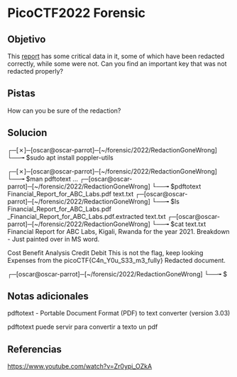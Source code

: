 # PicoCTF2022 Forensic
## Objetivo
This [report](https://artifacts.picoctf.net/c/264/Financial_Report_for_ABC_Labs.pdf) has some critical data in it, some of which have been redacted correctly, while some were not. Can you find an important key that was not redacted properly?

## Pistas
How can you be sure of the redaction?
## Solucion



┌─[✗]─[oscar@oscar-parrot]─[~/forensic/2022/RedactionGoneWrong]
└──╼ $sudo apt install poppler-utils

┌─[✗]─[oscar@oscar-parrot]─[~/forensic/2022/RedactionGoneWrong]
└──╼ $man pdftotext 
...
┌─[oscar@oscar-parrot]─[~/forensic/2022/RedactionGoneWrong]
└──╼ $pdftotext Financial_Report_for_ABC_Labs.pdf text.txt
┌─[oscar@oscar-parrot]─[~/forensic/2022/RedactionGoneWrong]
└──╼ $ls
Financial_Report_for_ABC_Labs.pdf  _Financial_Report_for_ABC_Labs.pdf.extracted  text.txt
┌─[oscar@oscar-parrot]─[~/forensic/2022/RedactionGoneWrong]
└──╼ $cat text.txt 
Financial Report for ABC Labs, Kigali, Rwanda for the year 2021.
Breakdown - Just painted over in MS word.

Cost Benefit Analysis
Credit Debit
This is not the flag, keep looking
Expenses from the
picoCTF{C4n_Y0u_S33_m3_fully}
Redacted document.

┌─[oscar@oscar-parrot]─[~/forensic/2022/RedactionGoneWrong]
└──╼ $



## Notas adicionales
pdftotext - Portable Document Format (PDF) to text converter (version 3.03)

pdftotext puede servir para convertir a texto un pdf

## Referencias
https://www.youtube.com/watch?v=Zr0ypi_OZkA
